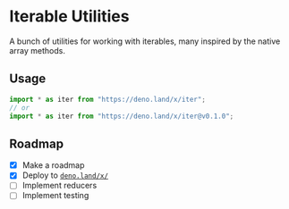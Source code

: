 # Iterable Utilities

A bunch of utilities for working with iterables, many inspired by the native
array methods.

## Usage

```ts
import * as iter from "https://deno.land/x/iter";
// or
import * as iter from "https://deno.land/x/iter@v0.1.0";
```

## Roadmap

- [x] Make a roadmap
- [x] Deploy to [`deno.land/x/`](https://deno.land/x/)
- [ ] Implement reducers
- [ ] Implement testing
